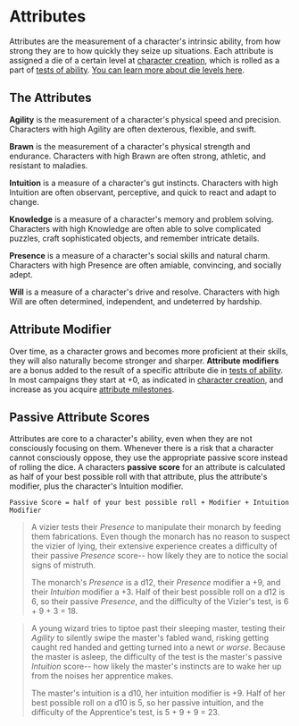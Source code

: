 # Attributes

Attributes are the measurement of a character's intrinsic ability, from how strong they are to how quickly they seize up situations. Each attribute is assigned a die of a certain level at [character creation](/character/), which is rolled as a part of [tests of ability](/character/tests/). [You can learn more about die levels here](/).



## The Attributes

**Agility** is the measurement of a character's physical speed and precision. Characters with high Agility are often dexterous, flexible, and swift.

**Brawn** is the measurement of a character's physical strength and endurance. Characters with high Brawn are often strong, athletic, and resistant to maladies.

**Intuition** is a measure of a character's gut instincts. Characters with high Intuition are often observant, perceptive, and quick to react and adapt to change. 

**Knowledge** is a measure of a character's memory and problem solving. Characters with high Knowledge are often able to solve complicated puzzles, craft sophisticated objects, and remember intricate details.

**Presence** is a measure of a character's social skills and natural charm. Characters with high Presence are often amiable, convincing, and socially adept.

**Will** is a measure of a character's drive and resolve. Characters with high Will are often determined, independent, and undeterred by hardship.



## Attribute Modifier

Over time, as a character grows and becomes more proficient at their skills, they will also naturally become stronger and sharper. **Attribute modifiers** are a bonus added to the result of a specific attribute die in [tests of ability](/character/tests/). In most campaigns they start at +0, as indicated in [character creation](/character/), and increase as you acquire [attribute milestones](/character/milestones/). 



## Passive Attribute Scores

Attributes are core to a character's ability, even when they are not consciously focusing on them. Whenever there is a risk that a character cannot consciously oppose, they use the appropriate passive score instead of rolling the dice. A characters **passive score** for an attribute is calculated as half of your best possible roll with that attribute, plus the attribute's modifier, plus the character's Intuition modifier.

`Passive Score = half of your best possible roll + Modifier + Intuition Modifier`

> A vizier tests their _Presence_ to manipulate their monarch by feeding them fabrications. Even though the monarch has no reason to suspect the vizier of lying, their extensive experience creates a difficulty of their passive _Presence_ score-- how likely they are to notice the social signs of mistruth.
>
> The monarch's _Presence_ is a d12, their _Presence_ modifier a +9, and their _Intuition_ modifier a +3. Half of their best possible roll on a d12 is 6, so their passive _Presence_, and the difficulty of the Vizier's test, is 6 + 9 + 3 = 18.



> A young wizard tries to tiptoe past their sleeping master, testing their _Agility_ to silently swipe the master's fabled wand, risking getting caught red handed and getting turned into a newt _or worse_. Because the master is asleep, the difficulty of the test is the master's passive _Intuition_ score-- how likely the master's instincts are to wake her up from the noises her apprentice makes.
>
> The master's intuition is a d10, her intuition modifier is +9. Half of her best possible roll on a d10 is 5, so her passive intuition, and the difficulty of the Apprentice's test, is 5 + 9 + 9 = 23.
